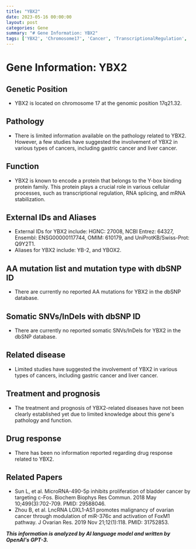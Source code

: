 ```yaml
---
title: "YBX2"
date: 2023-05-16 00:00:00
layout: post
categories: Gene
summary: "# Gene Information: YBX2"
tags: ['YBX2', 'Chromosome17', 'Cancer', 'TranscriptionalRegulation', 'RNAStabilization', 'GeneticInformation', 'ProteinEncoding', 'BiologicalFunction']
---
```


# Gene Information: YBX2
## Genetic Position
- YBX2 is located on chromosome 17 at the genomic position 17q21.32.
## Pathology
- There is limited information available on the pathology related to YBX2. However, a few studies have suggested the involvement of YBX2 in various types of cancers, including gastric cancer and liver cancer.
## Function
- YBX2 is known to encode a protein that belongs to the Y-box binding protein family. This protein plays a crucial role in various cellular processes, such as transcriptional regulation, RNA splicing, and mRNA stabilization.
## External IDs and Aliases
- External IDs for YBX2 include: HGNC: 27008, NCBI Entrez: 64327, Ensembl: ENSG00000117744, OMIM: 610179, and UniProtKB/Swiss-Prot: Q9Y2T1.
- Aliases for YBX2 include: YB-2, and YBOX2.
## AA mutation list and mutation type with dbSNP ID
- There are currently no reported AA mutations for YBX2 in the dbSNP database.
## Somatic SNVs/InDels with dbSNP ID
- There are currently no reported somatic SNVs/InDels for YBX2 in the dbSNP database.
## Related disease
- Limited studies have suggested the involvement of YBX2 in various types of cancers, including gastric cancer and liver cancer.
## Treatment and prognosis
- The treatment and prognosis of YBX2-related diseases have not been clearly established yet due to limited knowledge about this gene's pathology and function.
## Drug response
- There has been no information reported regarding drug response related to YBX2.
## Related Papers
- Sun L, et al. MicroRNA-490-5p inhibits proliferation of bladder cancer by targeting c-Fos. Biochem Biophys Res Commun. 2018 May 10;499(3):702-709. PMID: 29588046.
- Zhou B, et al. LncRNA LOXL1-AS1 promotes malignancy of ovarian cancer through modulation of miR-376c and activation of FoxM1 pathway. J Ovarian Res. 2019 Nov 21;12(1):118. PMID: 31752853.

**_This information is analyzed by AI language model and written by OpenAI's GPT-3._**